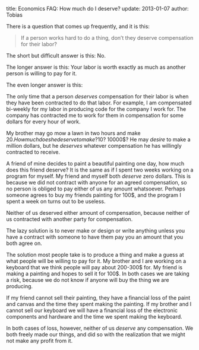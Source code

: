 title: Economics FAQ: How much do I deserve?
update: 2013-01-07
author: Tobias

There is a question that comes up frequently, and it is this:

> If a person works hard to do a thing, don’t they deserve
> compensation for their labor?

The short but difficult answer is this: No.

The longer answer is this: Your labor is worth exactly as much
as another person is willing to pay for it.

The even longer answer is this:

The only time that a person *deserves* compensation for their
labor is when they have been contracted to do that labor. For
example, I am compensated bi-weekly for my labor in producing
code for the company I work for. The company has contracted me
to work for them in compensation for some dollars for every hour
of work.

My brother may go mow a lawn in two hours and make 20$. How much
does he deserve to make? 10$? 10000$? He may *desire* to make a
million dollars, but he *deserves* whatever compensation he has
willingly contracted to receive.

A friend of mine decides to paint a beautiful painting one day,
how much does this friend deserve? It is the same as if I spent
two weeks working on a program for myself. My friend and myself
both *deserve* zero dollars. This is because we did not contract
with anyone for an agreed compensation, so no person is obliged
to pay either of us any amount whatsoever. Perhaps someone agrees
to buy my friends painting for 100$, and the program I spent a
week on turns out to be useless.

Neither of us deserved either amount of compensation, because
neither of us contracted with another party for compensation.

The lazy solution is to never make or design or write anything
unless you have a contract with someone to have them pay you
an amount that you both agree on.

The solution most people take is to produce a thing and make
a guess at what people will be willing to pay for it. My brother
and I are working on a keyboard that we think people will pay
about 200-300$ for. My friend is making a painting and hopes
to sell it for 100$. In both cases we are taking a risk, because
we do not know if anyone will buy the thing we are producing.

If my friend cannot sell their painting, they have a financial
loss of the paint and canvas and the time they spent making
the painting. If my brother and I cannot sell our keyboard we
will have a financial loss of the electronic components and
hardware and the time we spent making the keyboard.

In both cases of loss, however, neither of us *deserve* any
compensation. We both freely made our things, and did so with
the realization that we might not make any profit from it.
